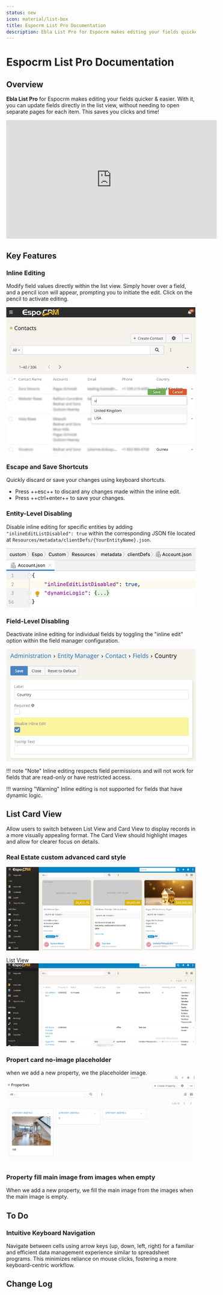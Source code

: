 ```yaml
---
status: new
icon: material/list-box
title: Espocrm List Pro Documentation
description: Ebla List Pro for Espocrm makes editing your fields quicker, easier. With it, you can update fields directly in the list view, without needing to open separate pages for each item. This saves you clicks and time!
---
```


# Espocrm List Pro Documentation <a href="https://www.eblasoft.com.tr/espocrm-extension-page/ebla-list-pro" target="_blank" id="ext-version" data-id="65eab79bd308f0633"></a>

## Overview
**Ebla List Pro** for Espocrm makes editing your fields quicker & easier. With it, you can update fields directly in the list view, without needing to open separate pages for each item. This saves you clicks and time!

<iframe width="560" height="315" src="https://www.youtube.com/embed/4ucBksByszA" title="Eblasoft | Espocrm Shared Filter" frameborder="0" allow="accelerometer; autoplay; clipboard-write; encrypted-media; gyroscope; picture-in-picture; web-share" referrerpolicy="strict-origin-when-cross-origin" allowfullscreen></iframe>

## Key Features

### Inline Editing
Modify field values directly within the list view. Simply hover over a field, and a pencil icon will appear, prompting you to initiate the edit. Click on the pencil to activate editing.

![Ebla List Pro](../../_static/images/espocrm-extensions/list-pro/espocrm-list-pro-inline-edit.png)

### Escape and Save Shortcuts
Quickly discard or save your changes using keyboard shortcuts.

- Press ++esc++ to discard any changes made within the inline edit.
- Press ++ctrl+enter++ to save your changes.


### Entity-Level Disabling
Disable inline editing for specific entities by adding `"inlineEditListDisabled": true` within the corresponding JSON file located at `Resources/metadata/clientDefs/{YourEntityName}.json`.

![Ebla List Pro](../../_static/images/espocrm-extensions/list-pro/espocrm-list-pro-entity-level-disabling.png)

### Field-Level Disabling
Deactivate inline editing for individual fields by toggling the "inline edit" option within the field manager configuration.

![Ebla List Pro](../../_static/images/espocrm-extensions/list-pro/espocrm-list-pro-field-level-disabling.png)

!!! note "Note"
    Inline editing respects field permissions and will not work for fields that are read-only or have restricted access.

!!! warning "Warning"
    Inline editing is not supported for fields that have dynamic logic.

## List Card View
Allow users to switch between List View and Card View to display records in a more visually appealing format. The Card View should highlight images and allow for clearer focus on details.

### Real Estate custom advanced card style
![Ebla List Pro](../../_static/images/espocrm-extensions/list-pro/espocrm-list-pro-card-view.png)

List View
![Ebla List Pro](../../_static/images/espocrm-extensions/list-pro/espocrm-list-pro-list-view.png)

### Propert card no-image placeholder
when we add a new property, we  the placeholder image.
![Ebla List Pro](../../_static/images/espocrm-extensions/list-pro/espocrm-list-pro-card-view-no-image.png)
### Property fill main image from images when empty
When we add a new property, we fill the main image from the images when the main image is empty.

## To Do

### Intuitive Keyboard Navigation
Navigate between cells using arrow keys (up, down, left, right) for a familiar and efficient data management experience similar to spreadsheet programs. This minimizes reliance on mouse clicks, fostering a more keyboard-centric workflow.

## Change Log

<div class="change-log-wrapper" data-id="65eab79bd308f0633"></div>
